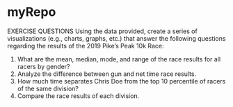 # myRepo
EXERCISE QUESTIONS
Using the data provided, create a series of visualizations (e.g., charts, graphs, etc.) that answer the following questions regarding the results of the 2019 Pike’s Peak 10k Race:
1.	What are the mean, median, mode, and range of the race results for all racers by gender?
2.	Analyze the difference between gun and net time race results.
3.	How much time separates Chris Doe from the top 10 percentile of racers of the same division?
4.	Compare the race results of each division.
